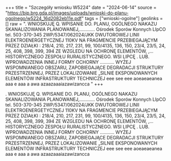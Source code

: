 +++
title = "Szczegóły wniosku W5224"
date = "2024-06-14"
source = "https://bip.brg.gda.pl/images/uploads/wnioski-do-planu-ogolnego/w5224_16d2082eb11e.pdf"
tags = ["wnioski-ogolne"]
geolinks = []
raw = ". WNIOSKUJĘ Q. WPISANIE DO. PLANU, OGÓLNEGO NAKAZU SKANALIZOWANIA PLANOWANEJ,............  Ośrodek Sporów Konnych LIpCO  tel. 503-370-345 2WP/5347/062024/JKK DWUTOROWEJ LINII ELEKTROENERGETYCZNEJ 110KV NA FRAGMENCIE PRZEBIEGAJĄCYM PRZEZ DZIAŁKI : 218/4, 210, 217, 231, 99, 100/4135, 136, 150, 23/4, 23/5, 24, 25, 408, 398, 399, 394 ZE WZGLEDU NA OCHRONĘ ELEMENTÓW, ,... HISTORYCZNEGO ZESPOŁU RURALISTYCZNEGO. WSI LIPCĘ . LUB. WPROWADZENIA INNEJ FORMY OCHORNY ........... WYŻEJ WSPOMNIANEGO OBSZARU, ZAPOBIEGAJĄCE DEGRADACJI STRUKTURY PRZESTRZENNEJ, PRZEZ LOKALIZOWANIE „SILNIE EKSPONOWANYCH ELEMENTÓW INFRASTRUKTURY TECHNICZEJ eee see eee aoeaeaeanea aaa e aaa a awa azaazaaaiazawizancca "
+++

. WNIOSKUJĘ Q. WPISANIE DO. PLANU, OGÓLNEGO NAKAZU SKANALIZOWANIA PLANOWANEJ,............
 Ośrodek Sporów Konnych LIpCO
 tel. 503-370-345
2WP/5347/062024/JKK
DWUTOROWEJ LINII ELEKTROENERGETYCZNEJ 110KV NA FRAGMENCIE PRZEBIEGAJĄCYM PRZEZ DZIAŁKI :
218/4, 210, 217, 231, 99, 100/4135, 136, 150, 23/4, 23/5, 24, 25, 408, 398, 399, 394 ZE WZGLEDU NA OCHRONĘ ELEMENTÓW, ,...
HISTORYCZNEGO ZESPOŁU RURALISTYCZNEGO. WSI LIPCĘ . LUB. WPROWADZENIA INNEJ FORMY OCHORNY ...........
WYŻEJ WSPOMNIANEGO OBSZARU, ZAPOBIEGAJĄCE DEGRADACJI STRUKTURY PRZESTRZENNEJ, PRZEZ LOKALIZOWANIE
„SILNIE EKSPONOWANYCH ELEMENTÓW INFRASTRUKTURY TECHNICZEJ eee see eee aoeaeaeanea aaa e aaa a awa azaazaaaiazawizancca



